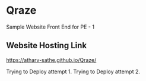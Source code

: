 # Qraze
Sample Website Front End for PE - 1

## Website Hosting Link
https://atharv-sathe.github.io/Qraze/

Trying to Deploy attempt 1.
Trying to Deploy attempt 2.